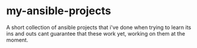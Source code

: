# my-ansible-projects
A short collection of ansible projects that i've done when trying to learn its ins and outs
cant guarantee that these work yet, working on them at the moment.
